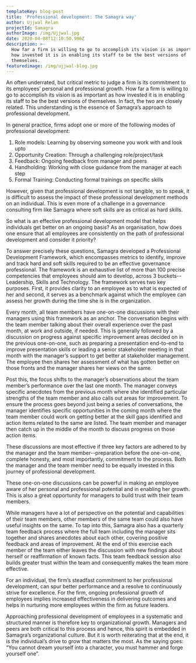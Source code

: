 ```yaml
---
templateKey: blog-post
title: 'Professional development: The Samagra way'
author: Ujjwal Relan
projectId: Samagra
authorImage: /img/Ujjwal.jpg
date: 2020-04-08T12:10:50.996Z
description: >-
  How far a firm is willing to go to accomplish its vision is as important as
  how invested it is in enabling its staff to be the best versions of
  themselves.
featuredimage: /img/ujjwal-blog.jpg
---
```

An often underrated, but critical metric to judge a firm is its commitment to its employees’ personal and professional growth. How far a firm is willing to go to accomplish its vision is as important as how invested it is in enabling its staff to be the best versions of themselves. In fact, the two are closely related. This understanding is the essence of Samagra’s approach to professional development.  

In general practice, firms adopt one or more of the following modes of professional development:

1. Role models: Learning by observing someone you work with and look upto
2. Opportunity Creation: Through a challenging role/project/task 
3. Feedback: Ongoing feedback from manager and peers
4. Handholding: Working with close guidance from the manager at each step
5. Formal Training: Conducting formal trainings on specific skills

However, given that professional development is not tangible, so to speak, it is difficult to assess the impact of these professional development methods on an individual. This is even more of a challenge in a governance consulting firm like Samagra where soft skills are as critical as hard skills.  

So what is an effective professional development model that helps individuals get better on an ongoing basis? As an organisation, how does one ensure that all employees are consistently on the path of professional development and consider it priority? 

To answer precisely these questions, Samagra developed a Professional Development Framework, which encompasses metrics to identify, improve and track hard and soft skills required to be an effective governance professional. The framework is an exhaustive list of more than 100 precise competencies that employees should aim to develop, across 3 buckets--Leadership, Skills and Technology. The framework serves two key purposes. First, it provides clarity to an employee as to what is expected of her and second, it  serves as a benchmark against which the employee can assess her growth during the time she is in the organization. 

Every month, all team members have one-on-one discussions with their managers using this framework as an anchor. The conversation begins with the team member talking about their overall experience over the past month, at work and outside, if needed. This is generally followed by a discussion on progress against specific improvement areas decided on in the previous one-on-one, such as preparing a presentation end-to-end to improve presentation skills or leading a senior stakeholder meeting in that month with the manager’s support to get better at stakeholder management. The employee then shares her assessment of what has gotten better on those fronts and the manager shares her views on the same. 

Post this, the focus shifts to the manager’s observations about the team member’s performance over the last one month. The manager conveys specific anecdotes from the previous month where she identified particular strengths of the team member and also calls out areas for improvement. To ensure the process goes beyond just being a series of conversations, the manager identifies specific opportunities in the coming month where the team member could work on getting better at the skill gaps identified and action items related to the same are listed. The team member and manager then catch up in the middle of the month to discuss progress on those action items. 

These discussions are most effective if three key factors are adhered to by the manager and the team member--preparation before the one-on-one, complete honesty, and most importantly, commitment to the process. Both the manager and the team member need to be equally invested in this journey of professional development. 

These one-on-one discussions can be powerful in making an employee aware of her personal and professional potential and in enabling her growth. This is also a great opportunity for managers to build trust with their team members.



While managers have a lot of perspective on the potential and capabilities of their team members,  other members of the same team could also have useful insights on the same.  To tap into this, Samagra also has a quarterly team feedback process where the full team including the manager sits together and shares anecdotes about each other, covering positive feedback and areas of improvement. At the end of this exercise each member of the team either leaves the discussion with new findings about herself or reaffirmation of known facts. This team feedback session also builds greater trust within the team and consequently makes the team more effective.



For an individual, the firm’s steadfast commitment to her professional development, can spur better performance and a resolve to continuously strive for excellence. For the firm, ongoing professional growth of employees implies increased effectiveness in delivering outcomes and helps in nurturing more employees within the firm as future leaders. 



Approaching professional development of employees in a systematic and structured manner is therefore key to organizational growth. Managers and peers are both critical to this process and hence, this spirit is embedded in Samagra’s organizational culture. But it is worth reiterating that at the end, it is the individual’s drive to grow that matters the most. As the saying goes: “You cannot dream yourself into a character,  you must hammer and forge yourself one”.
